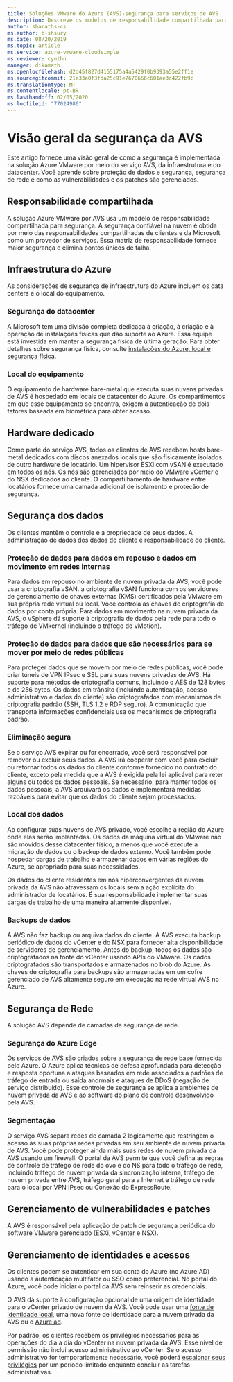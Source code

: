 ```yaml
---
title: Soluções VMware do Azure (AVS)-segurança para serviços de AVS
description: Descreve os modelos de responsabilidade compartilhada para segurança de serviços de AVS
author: sharaths-cs
ms.author: b-shsury
ms.date: 08/20/2019
ms.topic: article
ms.service: azure-vmware-cloudsimple
ms.reviewer: cynthn
manager: dikamath
ms.openlocfilehash: d2d45f827d4165175a4a5429f0b9393a55e2ff1e
ms.sourcegitcommit: 21e33a0f3fda25c91e7670666c601ae3d422fb9c
ms.translationtype: MT
ms.contentlocale: pt-BR
ms.lasthandoff: 02/05/2020
ms.locfileid: "77024986"
---
```

# <a name="avs-security-overview"></a>Visão geral da segurança da AVS

Este artigo fornece uma visão geral de como a segurança é implementada na solução Azure VMware por meio do serviço AVS, da infraestrutura e do datacenter. Você aprende sobre proteção de dados e segurança, segurança de rede e como as vulnerabilidades e os patches são gerenciados.

## <a name="shared-responsibility"></a>Responsabilidade compartilhada

A solução Azure VMware por AVS usa um modelo de responsabilidade compartilhada para segurança. A segurança confiável na nuvem é obtida por meio das responsabilidades compartilhadas de clientes e da Microsoft como um provedor de serviços. Essa matriz de responsabilidade fornece maior segurança e elimina pontos únicos de falha.

## <a name="azure-infrastructure"></a>Infraestrutura do Azure

As considerações de segurança de infraestrutura do Azure incluem os data centers e o local do equipamento.

### <a name="datacenter-security"></a>Segurança do datacenter

A Microsoft tem uma divisão completa dedicada à criação, à criação e à operação de instalações físicas que dão suporte ao Azure. Essa equipe está investida em manter a segurança física de última geração. Para obter detalhes sobre segurança física, consulte [instalações do Azure, local e segurança física](../security/azure-physical-security.md).

### <a name="equipment-location"></a>Local do equipamento

O equipamento de hardware bare-metal que executa suas nuvens privadas de AVS é hospedado em locais de datacenter do Azure. Os compartimentos em que esse equipamento se encontra, exigem a autenticação de dois fatores baseada em biométrica para obter acesso.

## <a name="dedicated-hardware"></a>Hardware dedicado

Como parte do serviço AVS, todos os clientes de AVS recebem hosts bare-metal dedicados com discos anexados locais que são fisicamente isolados de outro hardware de locatário. Um hipervisor ESXi com vSAN é executado em todos os nós. Os nós são gerenciados por meio do VMware vCenter e do NSX dedicados ao cliente. O compartilhamento de hardware entre locatários fornece uma camada adicional de isolamento e proteção de segurança.

## <a name="data-security"></a>Segurança dos dados

Os clientes mantêm o controle e a propriedade de seus dados. A administração de dados dos dados do cliente é responsabilidade do cliente.

### <a name="data-protection-for-data-at-rest-and-data-in-motion-within-internal-networks"></a>Proteção de dados para dados em repouso e dados em movimento em redes internas

Para dados em repouso no ambiente de nuvem privada da AVS, você pode usar a criptografia vSAN. a criptografia vSAN funciona com os servidores de gerenciamento de chaves externas (KMS) certificados pela VMware em sua própria rede virtual ou local. Você controla as chaves de criptografia de dados por conta própria. Para dados em movimento na nuvem privada da AVS, o vSphere dá suporte à criptografia de dados pela rede para todo o tráfego de VMkernel (incluindo o tráfego do vMotion).

### <a name="data-protection-for-data-that-is-required-to-move-through-public-networks"></a>Proteção de dados para dados que são necessários para se mover por meio de redes públicas

Para proteger dados que se movem por meio de redes públicas, você pode criar túneis de VPN IPsec e SSL para suas nuvens privadas de AVS. Há suporte para métodos de criptografia comuns, incluindo o AES de 128 bytes e de 256 bytes. Os dados em trânsito (incluindo autenticação, acesso administrativo e dados do cliente) são criptografados com mecanismos de criptografia padrão (SSH, TLS 1,2 e RDP seguro). A comunicação que transporta informações confidenciais usa os mecanismos de criptografia padrão.

### <a name="secure-disposal"></a>Eliminação segura

Se o serviço AVS expirar ou for encerrado, você será responsável por remover ou excluir seus dados. A AVS irá cooperar com você para excluir ou retornar todos os dados do cliente conforme fornecido no contrato do cliente, exceto pela medida que a AVS é exigida pela lei aplicável para reter alguns ou todos os dados pessoais. Se necessário, para manter todos os dados pessoais, a AVS arquivará os dados e implementará medidas razoáveis para evitar que os dados do cliente sejam processados.

### <a name="data-location"></a>Local dos dados

Ao configurar suas nuvens de AVS privado, você escolhe a região do Azure onde elas serão implantadas. Os dados da máquina virtual do VMware não são movidos desse datacenter físico, a menos que você execute a migração de dados ou o backup de dados externo. Você também pode hospedar cargas de trabalho e armazenar dados em várias regiões do Azure, se apropriado para suas necessidades.

Os dados do cliente residentes em nós hiperconvergentes da nuvem privada da AVS não atravessam os locais sem a ação explícita do administrador de locatários. É sua responsabilidade implementar suas cargas de trabalho de uma maneira altamente disponível.

### <a name="data-backups"></a>Backups de dados

A AVS não faz backup ou arquiva dados do cliente. A AVS executa backup periódico de dados do vCenter e do NSX para fornecer alta disponibilidade de servidores de gerenciamento. Antes do backup, todos os dados são criptografados na fonte do vCenter usando APIs do VMware. Os dados criptografados são transportados e armazenados no blob do Azure. As chaves de criptografia para backups são armazenadas em um cofre gerenciado de AVS altamente seguro em execução na rede virtual AVS no Azure.

## <a name="network-security"></a>Segurança de Rede

A solução AVS depende de camadas de segurança de rede.

### <a name="azure-edge-security"></a>Segurança do Azure Edge

Os serviços de AVS são criados sobre a segurança de rede base fornecida pelo Azure. O Azure aplica técnicas de defesa aprofundada para detecção e resposta oportuna a ataques baseados em rede associados a padrões de tráfego de entrada ou saída anormais e ataques de DDoS (negação de serviço distribuído). Esse controle de segurança se aplica a ambientes de nuvem privada da AVS e ao software do plano de controle desenvolvido pela AVS.

### <a name="segmentation"></a>Segmentação

O serviço AVS separa redes de camada 2 logicamente que restringem o acesso às suas próprias redes privadas em seu ambiente de nuvem privada de AVS. Você pode proteger ainda mais suas redes de nuvem privada da AVS usando um firewall. O portal da AVS permite que você defina as regras de controle de tráfego de rede do ovo e do NS para todo o tráfego de rede, incluindo tráfego de nuvem privada da sincronização interna, tráfego de nuvem privada entre AVS, tráfego geral para a Internet e tráfego de rede para o local por VPN IPsec ou Conexão do ExpressRoute.

## <a name="vulnerability-and-patch-management"></a>Gerenciamento de vulnerabilidades e patches

A AVS é responsável pela aplicação de patch de segurança periódica do software VMware gerenciado (ESXi, vCenter e NSX).

## <a name="identity-and-access-management"></a>Gerenciamento de identidades e acessos

Os clientes podem se autenticar em sua conta do Azure (no Azure AD) usando a autenticação multifator ou SSO como preferencial. No portal do Azure, você pode iniciar o portal da AVS sem reinserir as credenciais.

O AVS dá suporte à configuração opcional de uma origem de identidade para o vCenter privado de nuvem da AVS. Você pode usar uma [fonte de identidade local](set-vcenter-identity.md), uma nova fonte de identidade para a nuvem privada da AVS ou o [Azure ad](azure-ad.md).

Por padrão, os clientes recebem os privilégios necessários para as operações do dia a dia do vCenter na nuvem privada da AVS. Esse nível de permissão não inclui acesso administrativo ao vCenter. Se o acesso administrativo for temporariamente necessário, você poderá [escalonar seus privilégios](escalate-private-cloud-privileges.md) por um período limitado enquanto concluir as tarefas administrativas.
